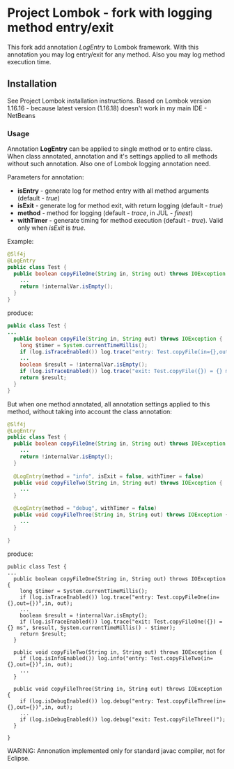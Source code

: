 # Project Lombok - fork with logging method entry/exit

This fork add annotation *LogEntry* to Lombok framework.
With this annotation you may log entry/exit for any method. Also you may log method execution time.

## Installation

See Project Lombok installation instructions.
Based on Lombok version 1.16.16 - because latest version (1.16.18) doesn't work in my main IDE - NetBeans

### Usage

Annotation **LogEntry** can be applied to single method or to entire class. When class annotated, annotation and it's settings
applied to all methods without such annotation. Also one of Lombok logging annotation need.

Parameters for annotation:

* **isEntry** - generate log for method entry with all method arguments (default - *true*)
* **isExit** - generate log for method exit, with return logging (default - *true*)
* **method** - method for logging (default - *trace*, in JUL - *finest*)
* **withTimer** - generate timing for method execution (default - *true*). Valid only when *isExit* is *true*.


Example:

```java
@Slf4j
@LogEntry
public class Test {
  public boolean copyFileOne(String in, String out) throws IOException {
    ...
    return !internalVar.isEmpty();
  }
}
```

produce:
```java
public class Test {
...
  public boolean copyFile(String in, String out) throws IOException {
    long $timer = System.currentTimeMillis();
    if (log.isTraceEnabled()) log.trace("entry: Test.copyFile(in={},out={})",in, out);
    ...
    boolean $result = !internalVar.isEmpty();
    if (log.isTraceEnabled()) log.trace("exit: Test.copyFile({}) = {} ms", $result, System.currentTimeMillis() - $timer);
    return $result;
  }
}
```


But when one method annotated, all annotation settings applied to this method, without taking into account the class annotation:
```java
@Slf4j
@LogEntry
public class Test {
  public boolean copyFileOne(String in, String out) throws IOException {
    ...
    return !internalVar.isEmpty();
  }
      
  @LogEntry(method = "info", isExit = false, withTimer = false)
  public void copyFileTwo(String in, String out) throws IOException {
    ...
  }

  @LogEntry(method = "debug", withTimer = false)
  public void copyFileThree(String in, String out) throws IOException {
    ...
  }

}
```

produce:
```
public class Test {
...
  public boolean copyFileOne(String in, String out) throws IOException {
    long $timer = System.currentTimeMillis();
    if (log.isTraceEnabled()) log.trace("entry: Test.copyFileOne(in={},out={})",in, out);
    ...
    boolean $result = !internalVar.isEmpty();
    if (log.isTraceEnabled()) log.trace("exit: Test.copyFileOne({}) = {} ms", $result, System.currentTimeMillis() - $timer);
    return $result;
  }

  public void copyFileTwo(String in, String out) throws IOException {
    if (log.isInfoEnabled()) log.info("entry: Test.copyFileTwo(in={},out={})",in, out);
    ...
  }

  public void copyFileThree(String in, String out) throws IOException {
    if (log.isDebugEnabled()) log.debug("entry: Test.copyFileThree(in={},out={})",in, out);
    ...
    if (log.isDebugEnabled()) log.debug("exit: Test.copyFileThree()");
  }

}
```


WARINIG: Annonation implemented only for standard javac compiler, not for Eclipse.


